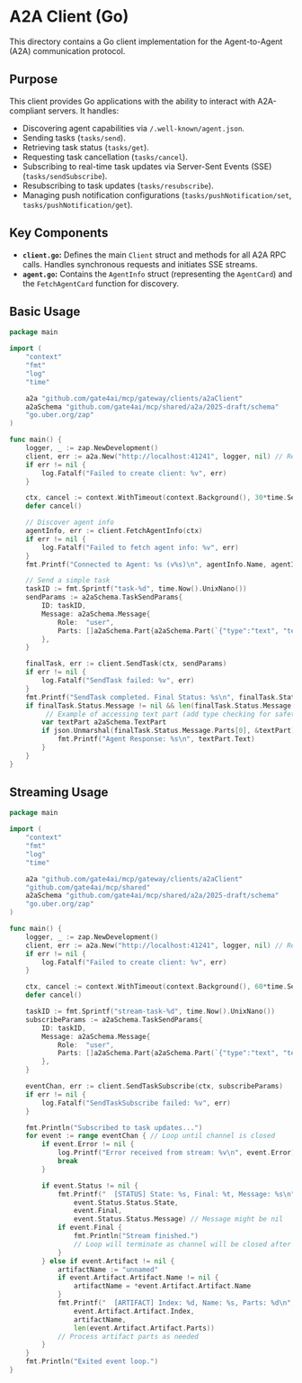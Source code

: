 # A2A Client (Go)

This directory contains a Go client implementation for the Agent-to-Agent (A2A) communication protocol.

## Purpose

This client provides Go applications with the ability to interact with A2A-compliant servers. It handles:

*   Discovering agent capabilities via `/.well-known/agent.json`.
*   Sending tasks (`tasks/send`).
*   Retrieving task status (`tasks/get`).
*   Requesting task cancellation (`tasks/cancel`).
*   Subscribing to real-time task updates via Server-Sent Events (SSE) (`tasks/sendSubscribe`).
*   Resubscribing to task updates (`tasks/resubscribe`).
*   Managing push notification configurations (`tasks/pushNotification/set`, `tasks/pushNotification/get`).

## Key Components

*   **`client.go`:** Defines the main `Client` struct and methods for all A2A RPC calls. Handles synchronous requests and initiates SSE streams.
*   **`agent.go`:** Contains the `AgentInfo` struct (representing the `AgentCard`) and the `FetchAgentCard` function for discovery.

## Basic Usage

```go
package main

import (
	"context"
	"fmt"
	"log"
	"time"

	a2a "github.com/gate4ai/mcp/gateway/clients/a2aClient"
	a2aSchema "github.com/gate4ai/mcp/shared/a2a/2025-draft/schema"
	"go.uber.org/zap"
)

func main() {
	logger, _ := zap.NewDevelopment()
	client, err := a2a.New("http://localhost:41241", logger, nil) // Replace with your A2A server URL
	if err != nil {
		log.Fatalf("Failed to create client: %v", err)
	}

	ctx, cancel := context.WithTimeout(context.Background(), 30*time.Second)
	defer cancel()

	// Discover agent info
	agentInfo, err := client.FetchAgentInfo(ctx)
	if err != nil {
		log.Fatalf("Failed to fetch agent info: %v", err)
	}
	fmt.Printf("Connected to Agent: %s (v%s)\n", agentInfo.Name, agentInfo.Version)

	// Send a simple task
	taskID := fmt.Sprintf("task-%d", time.Now().UnixNano())
	sendParams := a2aSchema.TaskSendParams{
		ID: taskID,
		Message: a2aSchema.Message{
			Role:  "user",
			Parts: []a2aSchema.Part{a2aSchema.Part(`{"type":"text", "text":"Hello A2A agent!"}`)},
		},
	}

	finalTask, err := client.SendTask(ctx, sendParams)
	if err != nil {
		log.Fatalf("SendTask failed: %v", err)
	}
	fmt.Printf("SendTask completed. Final Status: %s\n", finalTask.Status.State)
	if finalTask.Status.Message != nil && len(finalTask.Status.Message.Parts) > 0 {
         // Example of accessing text part (add type checking for safety)
        var textPart a2aSchema.TextPart
        if json.Unmarshal(finalTask.Status.Message.Parts[0], &textPart) == nil && textPart.Type == "text" {
            fmt.Printf("Agent Response: %s\n", textPart.Text)
        }
	}
}
```

## Streaming Usage

```go
package main

import (
	"context"
	"fmt"
	"log"
	"time"

	a2a "github.com/gate4ai/mcp/gateway/clients/a2aClient"
	"github.com/gate4ai/mcp/shared"
	a2aSchema "github.com/gate4ai/mcp/shared/a2a/2025-draft/schema"
	"go.uber.org/zap"
)

func main() {
	logger, _ := zap.NewDevelopment()
	client, err := a2a.New("http://localhost:41241", logger, nil) // Replace with your A2A server URL
	if err != nil {
		log.Fatalf("Failed to create client: %v", err)
	}

	ctx, cancel := context.WithTimeout(context.Background(), 60*time.Second) // Longer timeout for streaming
	defer cancel()

	taskID := fmt.Sprintf("stream-task-%d", time.Now().UnixNano())
	subscribeParams := a2aSchema.TaskSendParams{
		ID: taskID,
		Message: a2aSchema.Message{
			Role:  "user",
			Parts: []a2aSchema.Part{a2aSchema.Part(`{"type":"text", "text":"Generate a Go function and stream the result."}`)},
		},
	}

	eventChan, err := client.SendTaskSubscribe(ctx, subscribeParams)
	if err != nil {
		log.Fatalf("SendTaskSubscribe failed: %v", err)
	}

	fmt.Println("Subscribed to task updates...")
	for event := range eventChan { // Loop until channel is closed
		if event.Error != nil {
			log.Printf("Error received from stream: %v\n", event.Error)
			break
		}

		if event.Status != nil {
			fmt.Printf("  [STATUS] State: %s, Final: %t, Message: %s\n",
				event.Status.Status.State,
				event.Final,
				event.Status.Status.Message) // Message might be nil
			if event.Final {
				fmt.Println("Stream finished.")
				// Loop will terminate as channel will be closed after this
			}
		} else if event.Artifact != nil {
			artifactName := "unnamed"
			if event.Artifact.Artifact.Name != nil {
				artifactName = *event.Artifact.Artifact.Name
			}
			fmt.Printf("  [ARTIFACT] Index: %d, Name: %s, Parts: %d\n",
				event.Artifact.Artifact.Index,
				artifactName,
				len(event.Artifact.Artifact.Parts))
			// Process artifact parts as needed
		}
	}
	fmt.Println("Exited event loop.")
} 